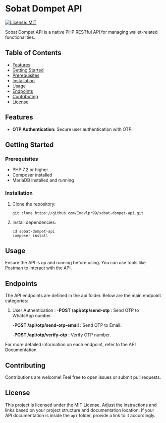 # Sobat Dompet API
[![License: MIT](https://img.shields.io/badge/License-MIT-yellow.svg)](https://opensource.org/licenses/MIT)

Sobat Dompet API is a native PHP RESTful API for managing wallet-related functionalities.

## Table of Contents

- [Features](#features)
- [Getting Started](#getting-started)
- [Prerequisites](#prerequisites)
- [Installation](#installation)
- [Usage](#usage)
- [Endpoints](#endpoints)
- [Contributing](#contributing)
- [License](#license)

## Features

- **OTP Authentication:** Secure user authentication with OTP.

## Getting Started

### Prerequisites

- PHP 7.2 or higher
- Composer installed
- MariaDB installed and running

### Installation

1. Clone the repository:

   ```
   git clone https://github.com/Imdvlpr99/sobat-dompet-api.git

2. Install dependencies:

    ```
    cd sobat-dompet-api
    composer install

## Usage

Ensure the API is up and running before using. You can use tools like Postman to interact with the API.

## Endpoints

The API endpoints are defined in the api folder. Below are the main endpoint categories:

1. User Authentication :
   -**POST /api/otp/send-otp**  : Send OTP to WhatsApp number.
   
   -**POST /api/otp/send-otp-email**  : Send OTP to Email.
   
   -**POST /api/otp/verify-otp**  : Verify OTP number.

For more detailed information on each endpoint, refer to the API Documentation.

## Contributing

Contributions are welcome! Feel free to open issues or submit pull requests.

## License

This project is licensed under the MIT License.
Adjust the instructions and links based on your project structure and documentation location. If your API documentation is inside the `api` folder, provide a link to it accordingly.

